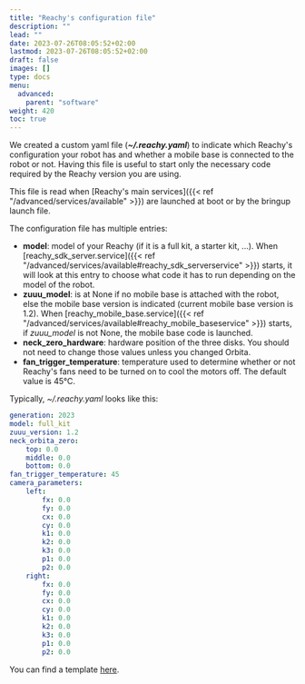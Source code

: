 ```yaml
---
title: "Reachy's configuration file"
description: ""
lead: ""
date: 2023-07-26T08:05:52+02:00
lastmod: 2023-07-26T08:05:52+02:00
draft: false
images: []
type: docs
menu:
  advanced:
    parent: "software"
weight: 420
toc: true
---
```

We created a custom yaml file (***~/.reachy.yaml***) to indicate which Reachy's configuration your robot has and whether a mobile base is connected to the robot or not. Having this file is useful to start only the necessary code required by the Reachy version you are using.

This file is read when [Reachy's main services]({{< ref "/advanced/services/available" >}}) are launched at boot or by the bringup launch file.

The configuration file has multiple entries:
- **model**: model of your Reachy (if it is a full kit, a starter kit, ...). When [reachy_sdk_server.service]({{< ref "/advanced/services/available#reachy_sdk_serverservice" >}}) starts, it will look at this entry to choose what code it has to run depending on the model of the robot.
- **zuuu_model**: is at None if no mobile base is attached with the robot, else the mobile base version is indicated (current mobile base version is 1.2). When [reachy_mobile_base.service]({{< ref "/advanced/services/available#reachy_mobile_baseservice" >}}) starts, if *zuuu_model* is not None, the mobile base code is launched.
- **neck_zero_hardware**: hardware position of the three disks. You should not need to change those values unless you changed Orbita.
- **fan_trigger_temperature**: temperature used to determine whether or not Reachy's fans need to be turned on to cool the motors off. The default value is 45°C.


Typically, *~/.reachy.yaml* looks like this:

```yaml
generation: 2023
model: full_kit
zuuu_version: 1.2
neck_orbita_zero:
    top: 0.0
    middle: 0.0
    bottom: 0.0
fan_trigger_temperature: 45
camera_parameters:
    left:
        fx: 0.0
        fy: 0.0
        cx: 0.0
        cy: 0.0
        k1: 0.0
        k2: 0.0
        k3: 0.0
        p1: 0.0
        p2: 0.0
    right:
        fx: 0.0
        fy: 0.0
        cx: 0.0
        cy: 0.0
        k1: 0.0
        k2: 0.0
        k3: 0.0
        p1: 0.0
        p2: 0.0
```

You can find a template [here](https://github.com/pollen-robotics/reachy_2023/blob/develop/reachy_utils/reachy_utils/files/.reachy.yaml).
